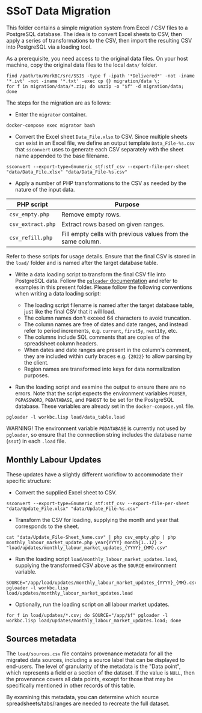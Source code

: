 SSoT Data Migration
===================

This folder contains a simple migration system from Excel / CSV files to a PostgreSQL database. The idea is to convert Excel sheets to CSV, then apply a series of transformations to the CSV, then import the resulting CSV into PostgreSQL via a loading tool.

As a prerequisite, you need access to the original data files. On your host machine, copy the original data files to the local `data/` folder.
```
find /path/to/WorkBC/src/SSIS -type f -ipath '*Delivered*' -not -iname '*.ivt' -not -iname '*.txt' -exec cp {} migration/data \;
for f in migration/data/*.zip; do unzip -o "$f" -d migration/data; done
```

The steps for the migration are as follows:

- Enter the `migrator` container.
```
docker-compose exec migrator bash
```

- Convert the Excel sheet `Data_File.xlsx` to CSV. Since multiple sheets can exist in an Excel file, we define an output template `Data_File-%s.csv` that `ssconvert` uses to generate each CSV separately with the sheet name appended to the base filename.
```
ssconvert --export-type=Gnumeric_stf:stf_csv --export-file-per-sheet "data/Data_File.xlsx" "data/Data_File-%s.csv"
```

- Apply a number of PHP transformations to the CSV as needed by the nature of the input data.

| PHP script | Purpose |
|------------|---------|
| `csv_empty.php` | Remove empty rows. |
| `csv_extract.php` | Extract rows based on given ranges. |
| `csv_refill.php` | Fill empty cells with previous values from the same column. |

Refer to these scripts for usage details. Ensure that the final CSV is stored in the `load/` folder and is named after the target database table.

- Write a data loading script to transform the final CSV file into PostgreSQL data. Follow the [`pgloader` documentation](https://pgloader.readthedocs.io/en/latest/tutorial/tutorial.html#loading-csv-data-with-pgloader) and refer to examples in this present folder. Please follow the following conventions when writing a data loading script:
  - The loading script filename is named after the target database table, just like the final CSV that it will load.
  - The column names don't exceed 64 characters to avoid truncation.
  - The column names are free of dates and date ranges, and instead refer to period increments, e.g. `current`, `first5y`, `next10y`, etc.
  - The columns include SQL comments that are copies of the spreadsheet column headers.
  - When dates and date ranges are present in the column's comment, they are included within curly braces e.g. `{2022}` to allow parsing by the client.
  - Region names are transformed into keys for data normalization purposes.

- Run the loading script and examine the output to ensure there are no errors. Note that the script expects the environment variables `PGUSER`, `PGPASSWORD`, `PGDATABASE`, and `PGHOST` to be set for the PostgreSQL database. These variables are already set in the `docker-compose.yml` file.
```
pgloader -l workbc.lisp load/data_table.load
```
WARNING! The environment variable `PGDATABASE` is currently not used by `pgloader`, so ensure that the connection string includes the database name (`ssot`) in each `.load` file.

## Monthly Labour Updates
These updates have a slightly different workflow to accommodate their specific structure:

- Convert the supplied Excel sheet to CSV.
```
ssconvert --export-type=Gnumeric_stf:stf_csv --export-file-per-sheet "data/Update_File.xlsx" "data/Update_File-%s.csv"
```

- Transform the CSV for loading, supplying the month and year that corresponds to the sheet.
```
cat "data/Update_File-Sheet_Name.csv" | php csv_empty.php | php monthly_labour_market_update.php year{YYYY} month{1..12} > "load/updates/monthly_labour_market_updates_{YYYY}_{MM}.csv"
```

- Run the loading script `load/monthly_labour_market_updates.load`, supplying the transformed CSV above as the `SOURCE` environment variable.
```
SOURCE="/app/load/updates/monthly_labour_market_updates_{YYYY}_{MM}.csv" pgloader -l workbc.lisp load/updates/monthly_labour_market_updates.load
```

- Optionally, run the loading script on all labour market updates.
```
for f in load/updates/*.csv; do SOURCE="/app/$f" pgloader -l workbc.lisp load/updates/monthly_labour_market_updates.load; done
```

## Sources metadata
The `load/sources.csv` file contains provenance metadata for all the migrated data sources, including a source label that can be displayed to end-users. The level of granularity of the metadata is the "Data point", which represents a field or a section of the dataset. If the value is `NULL`, then the provenance covers all data points, except for those that may be specifically mentioned in other records of this table.

By examining this metadata, you can determine which source spreadsheets/tabs/ranges are needed to recreate the full dataset.
